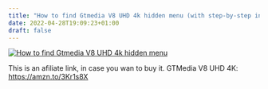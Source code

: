 ```yaml
---
title: "How to find Gtmedia V8 UHD 4k hidden menu (with step-by-step instructions)"
date: 2022-04-28T19:09:23+01:00
draft: false
---
```





[![How to find Gtmedia V8 UHD 4k hidden menu](https://img.youtube.com/vi/TQPOOPSmU6g/0.jpg)](https://www.youtube.com/watch?v=TQPOOPSmU6g "How to find Gtmedia V8 UHD 4k hidden menu")



This is an afiliate link, in case you wan to buy it.
GTMedia V8 UHD 4K: https://amzn.to/3Kr1s8X
